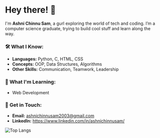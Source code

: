 # Hey there! 👋

I'm **Ashni Chinnu Sam**, a gurl exploring the world of tech and coding. I’m a computer science graduate, trying to build cool stuff and learn along the way. 

### 🛠️ **What I Know:**
- **Languages:** Python, C, HTML, CSS
- **Concepts:** OOP, Data Structures, Algorithms
- **Other Skills:** Communication, Teamwork, Leadership

### 🌱 **What I'm Learning:**
- Web Development


### 📩 **Get in Touch:**
- **Email:** ashnichinnusam2003@gmail.com
- **LinkedIn:** https://www.linkedin.com/in/ashnichinnusam/

![Top Langs](https://github-readme-stats.vercel.app/api/top-langs/?username=ashnichinnusam&layout=compact&theme=dark)


